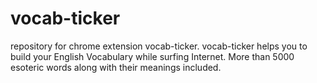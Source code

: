 vocab-ticker
============

repository for chrome extension vocab-ticker. vocab-ticker helps you to build your English Vocabulary while surfing Internet. More than 5000 esoteric words along with their meanings included. 